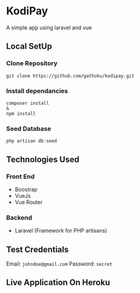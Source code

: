 # KodiPay
A simple app using laravel and vue

## Local SetUp
### Clone Repository
```
git clone https://github.com/gathuku/kodipay.git
```
### Install dependancies
```
composer install
&
npm install
```

### Seed Database
```
php artisan db:seed
```

## Technologies Used
### Front End
- Boostrap
- VueJs
- Vue Router

### Backend
- Laravel (Framework for PHP artisans)

## Test Credentials
Email: `johndoe@gmail.com`
Password: `secret`

## Live Application On Heroku
